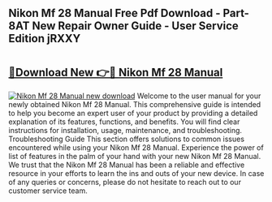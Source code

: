 ## Nikon Mf 28 Manual Free Pdf Download - Part-8AT New Repair Owner Guide - User Service Edition jRXXY

# <h2><a href="http://bc67044.oget.top/?id=Nikon+Mf+28+Manual">🔗Download New 👉🔴 Nikon Mf 28 Manual</a></h2>

[![Nikon Mf 28 Manual new download](https://i.imgur.com/5g1atiW.png)](http://bc67044.oget.top/?id=Nikon+Mf+28+Manual)
Welcome to the user manual for your newly obtained Nikon Mf 28 Manual. This comprehensive guide is intended to help you become an expert user of your product by providing a detailed explanation of its features, functions, and benefits. You will find clear instructions for installation, usage, maintenance, and troubleshooting. Troubleshooting Guide This section offers solutions to common issues encountered while using your Nikon Mf 28 Manual. Experience the power of list of features in the palm of your hand with your new Nikon Mf 28 Manual. We trust that the Nikon Mf 28 Manual has been a reliable and effective resource in your efforts to learn the ins and outs of your new device. In case of any queries or concerns, please do not hesitate to reach out to our customer service team.
